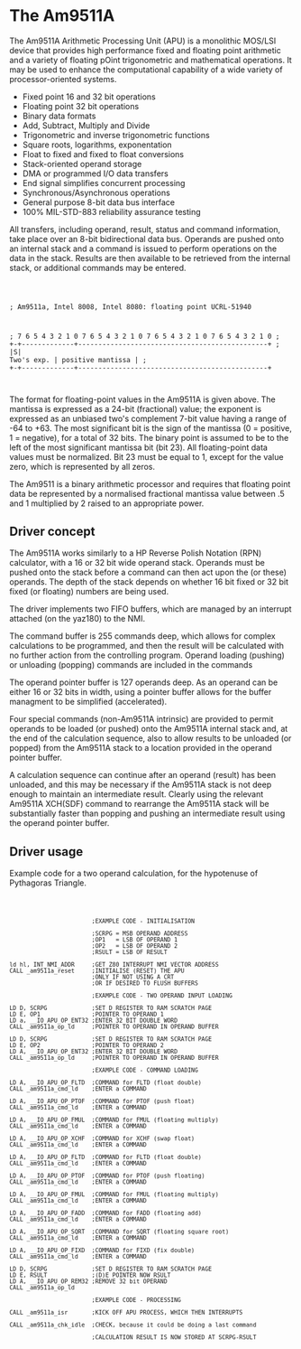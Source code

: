 # The Am9511A

The Am9511A Arithmetic Processing Unit (APU) is a monolithic MOS/LSI device that provides high performance fixed and floating point arithmetic and a variety of floating pOint trigonometric and mathematical operations. It may be used to enhance the computational capability of a wide variety of processor-oriented systems. 

- Fixed point 16 and 32 bit operations
- Floating point 32 bit operations
- Binary data formats
- Add, Subtract, Multiply and Divide
- Trigonometric and inverse trigonometric functions
- Square roots, logarithms, exponentation
- Float to fixed and fixed to float conversions
- Stack-oriented operand storage
- DMA or programmed I/O data transfers
- End signal simplifies concurrent processing
- Synchronous/Asynchronous operations
- General purpose 8-bit data bus interface
- 100% MIL-STD-883 reliability assurance testing

All transfers, including operand, result, status and command information, take place over an 8-bit bidirectional data bus. Operands are pushed onto an internal stack and a command is issued to perform operations on the data in the stack. Results are then available to be retrieved from the internal stack, or additional commands may be entered.

<code>

;  Am9511a, Intel 8008, Intel 8080: floating point UCRL-51940

;  7 6 5 4 3 2 1 0 7 6 5 4 3 2 1 0 7 6 5 4 3 2 1 0 7 6 5 4 3 2 1 0
; +-+-------------+-----------------------------------------------+
; |S|  Two's exp. |                 positive mantissa             |
; +-+-------------+-----------------------------------------------+

</code>

The format for floating-point values in the Am9511A is given above. The mantissa is expressed as a 24-bit (fractional) value; the exponent is expressed as an unbiased two's complement 7-bit value having a range of -64 to +63. The most significant bit is the sign of the mantissa (0 = positive, 1 = negative), for a total of 32 bits. The binary point is assumed to be to the left of the most significant mantissa bit (bit 23). All floating-point data values must be normalized. Bit 23 must be equal to 1, except for the value zero, which is represented by all zeros.

The Am9511 is a binary arithmetic processor and requires that floating point data be represented by a normalised fractional mantissa value between .5 and 1 multiplied by 2 raised to an appropriate power.

## Driver concept

The Am9511A works similarly to a HP Reverse Polish Notation (RPN) calculator, with a 16 or 32 bit wide operand stack. Operands must be pushed onto the stack before a command can then act upon the (or these) operands. The depth of the stack depends on whether 16 bit fixed or 32 bit fixed (or floating) numbers are being used.

The driver implements two FIFO buffers, which are managed by an interrupt attached (on the yaz180) to the NMI.

The command buffer is 255 commands deep, which allows for complex calculations to be programmed, and then the result will be calculated with no further action from the controlling program. Operand loading (pushing) or unloading (popping) commands are included in the commands

The operand pointer buffer is 127 operands deep. As an operand can be either 16 or 32 bits in width, using a pointer buffer allows for the buffer managment to be simplified (accelerated).

Four special commands (non-Am9511A intrinsic) are provided to permit operands to be loaded (or pushed) onto the Am9511A internal stack and, at the end of the calculation sequence, also to allow results to be unloaded (or popped) from the Am9511A stack to a location provided in the operand pointer buffer.

A calculation sequence can continue after an operand (result) has been unloaded, and this may be necessary if the Am9511A stack is not deep enough to maintain an intermediate result. Clearly using the relevant Am9511A XCH(SDF) command to rearrange the Am9511A stack will be substantially faster than popping and pushing an intermediate result using the operand pointer buffer.

## Driver usage

Example code for a two operand calculation,
for the hypotenuse of Pythagoras Triangle.


<code>

                            ;EXAMPLE CODE - INITIALISATION
                            
                            ;SCRPG = MSB OPERAND ADDRESS
                            ;OP1   = LSB OF OPERAND 1
                            ;OP2   = LSB OF OPERAND 2
                            ;RSULT = LSB OF RESULT

    ld hl, INT_NMI_ADDR     ;GET Z80 INTERRUPT NMI VECTOR ADDRESS
    CALL _am9511a_reset     ;INITIALISE (RESET) THE APU
                            ;ONLY IF NOT USING A CRT
                            ;OR IF DESIRED TO FLUSH BUFFERS

                            ;EXAMPLE CODE - TWO OPERAND INPUT LOADING 

    LD D, SCRPG             ;SET D REGISTER TO RAM SCRATCH PAGE
    LD E, OP1               ;POINTER TO OPERAND 1
    LD a, __IO_APU_OP_ENT32 ;ENTER 32 BIT DOUBLE WORD
    CALL _am9511a_op_ld     ;POINTER TO OPERAND IN OPERAND BUFFER

    LD D, SCRPG             ;SET D REGISTER TO RAM SCRATCH PAGE
    LD E, OP2               ;POINTER TO OPERAND 2
    LD A, __IO_APU_OP_ENT32 ;ENTER 32 BIT DOUBLE WORD
    CALL _am9511a_op_ld     ;POINTER TO OPERAND IN OPERAND BUFFER

                            ;EXAMPLE CODE - COMMAND LOADING
                            
    LD A, __IO_APU_OP_FLTD  ;COMMAND for FLTD (float double)
    CALL _am9511a_cmd_ld    ;ENTER a COMMAND

    LD A, __IO_APU_OP_PTOF  ;COMMAND for PTOF (push float)
    CALL _am9511a_cmd_ld    ;ENTER a COMMAND

    LD A, __IO_APU_OP_FMUL  ;COMMAND for FMUL (floating multiply)
    CALL _am9511a_cmd_ld    ;ENTER a COMMAND

    LD A, __IO_APU_OP_XCHF  ;COMMAND for XCHF (swap float)
    CALL _am9511a_cmd_ld    ;ENTER a COMMAND

    LD A, __IO_APU_OP_FLTD  ;COMMAND for FLTD (float double)
    CALL _am9511a_cmd_ld    ;ENTER a COMMAND

    LD A, __IO_APU_OP_PTOF  ;COMMAND for PTOF (push floating)
    CALL _am9511a_cmd_ld    ;ENTER a COMMAND

    LD A, __IO_APU_OP_FMUL  ;COMMAND for FMUL (floating multiply)
    CALL _am9511a_cmd_ld    ;ENTER a COMMAND

    LD A, __IO_APU_OP_FADD  ;COMMAND for FADD (floating add)
    CALL _am9511a_cmd_ld    ;ENTER a COMMAND

    LD A, __IO_APU_OP_SQRT  ;COMMAND for SQRT (floating square root)
    CALL _am9511a_cmd_ld    ;ENTER a COMMAND

    LD A, __IO_APU_OP_FIXD  ;COMMAND for FIXD (fix double)
    CALL _am9511a_cmd_ld    ;ENTER a COMMAND

    LD D, SCRPG             ;SET D REGISTER TO RAM SCRATCH PAGE
    LD E, RSULT             ;(D)E POINTER NOW RSULT
    LD A, __IO_APU_OP_REM32 ;REMOVE 32 bit OPERAND
    CALL _am9511a_op_ld

                            ;EXAMPLE CODE - PROCESSING
                            
    CALL _am9511a_isr       ;KICK OFF APU PROCESS, WHICH THEN INTERRUPTS

    CALL _am9511a_chk_idle  ;CHECK, because it could be doing a last command
    
                            ;CALCULATION RESULT IS NOW STORED AT SCRPG-RSULT
</code>

